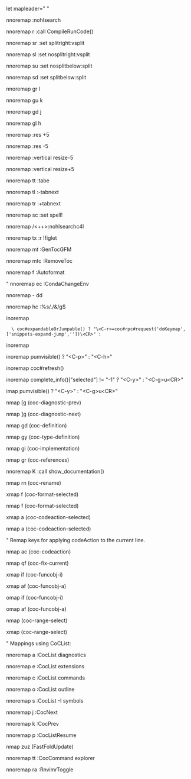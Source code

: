let mapleader=" "

nnoremap <LEADER><CR> :nohlsearch<CR>

nnoremap <LEADER>r :call CompileRunCode()<CR>

nnoremap <LEADER>sr :set splitright<CR>:vsplit<CR>

nnoremap <LEADER>sl :set nosplitright<CR>:vsplit<CR>

nnoremap <LEADER>su :set nosplitbelow<CR>:split<CR>

nnoremap <LEADER>sd :set splitbelow<CR>:split<CR>

nnoremap <LEADER>gr <C-w>l

nnoremap <LEADER>gu <C-w>k

nnoremap <LEADER>gd <C-w>j

nnoremap <LEADER>gl <C-w>h

nnoremap <LEADER><up> :res +5<CR>

nnoremap <LEADER><down> :res -5<CR>

nnoremap <LEADER><left> :vertical resize-5<CR>

nnoremap <LEADER><right> :vertical resize+5<CR>

nnoremap <LEADER>tt :tabe<CR>

nnoremap <LEADER>tl :-tabnext<CR>

nnoremap <LEADER>tr :+tabnext<CR>

nnoremap <LEADER>sc :set spell!<CR>

nnoremap <LEADER><LEADER> <Esc>/<++><CR>:nohlsearch<CR>c4l

nnoremap tx :r !figlet

nnoremap <LEADER>mt :GenTocGFM<CR>

nnoremap <LEADER>mtc :RemoveToc<CR>

nnoremap <LEADER>f  :Autoformat<CR>

" nnoremap <LEADER>ec :CondaChangeEnv<CR>

nnoremap - dd

nnoremap <LEADER>hc :%s/./&/g<CR>$

inoremap <silent><expr> <TAB>

      \ coc#expandableOrJumpable() ? "\<C-r>=coc#rpc#request('doKeymap', ['snippets-expand-jump',''])\<CR>" :

inoremap <silent><expr> <TAB>

inoremap <expr><S-TAB> pumvisible() ? "\<C-p>" : "\<C-h>"

inoremap <silent><expr> <c-space> coc#refresh()

  inoremap <expr> <cr> complete_info()["selected"] != "-1" ? "\<C-y>" : "\<C-g>u\<CR>"

  imap <expr> <cr> pumvisible() ? "\<C-y>" : "\<C-g>u\<CR>"

nmap <silent> [g <Plug>(coc-diagnostic-prev)

nmap <silent> ]g <Plug>(coc-diagnostic-next)

nmap <silent> gd <Plug>(coc-definition)

nmap <silent> gy <Plug>(coc-type-definition)

nmap <silent> gi <Plug>(coc-implementation)

nmap <silent> gr <Plug>(coc-references)

nnoremap <silent> K :call <SID>show_documentation()<CR>

nmap <leader>rn <Plug>(coc-rename)

xmap <leader>f  <Plug>(coc-format-selected)

nmap <leader>f  <Plug>(coc-format-selected)

xmap <leader>a  <Plug>(coc-codeaction-selected)

nmap <leader>a  <Plug>(coc-codeaction-selected)

" Remap keys for applying codeAction to the current line.

nmap <leader>ac  <Plug>(coc-codeaction)

nmap <leader>qf  <Plug>(coc-fix-current)

xmap if <Plug>(coc-funcobj-i)

xmap af <Plug>(coc-funcobj-a)

omap if <Plug>(coc-funcobj-i)

omap af <Plug>(coc-funcobj-a)

nmap <silent> <TAB> <Plug>(coc-range-select)

xmap <silent> <TAB> <Plug>(coc-range-select)

" Mappings using CoCList:

nnoremap <silent> <space>a  :<C-u>CocList diagnostics<cr>

nnoremap <silent> <space>e  :<C-u>CocList extensions<cr>

nnoremap <silent> <space>c  :<C-u>CocList commands<cr>

nnoremap <silent> <space>o  :<C-u>CocList outline<cr>

nnoremap <silent> <space>s  :<C-u>CocList -I symbols<cr>

nnoremap <silent> <space>j  :<C-u>CocNext<CR>

nnoremap <silent> <space>k  :<C-u>CocPrev<CR>

nnoremap <silent> <space>p  :<C-u>CocListResume<CR>

nmap zuz <Plug>(FastFoldUpdate)

nnoremap tt :CocCommand explorer<CR>

nnoremap ra :RnvimrToggle<CR>
